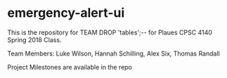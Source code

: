 # emergency-alert-ui

This is the repository for TEAM DROP 'tables';-- for Plaues CPSC 4140 Spring 2018 Class.

Team Members: Luke Wilson, Hannah Schilling, Alex Six, Thomas Randall

Project Milestones are available in the repo
